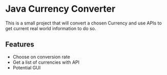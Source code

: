 
# Java Currency Converter

This is a small project that will convert a chosen Currency and use APIs to get current real world information to do so.

## Features

- Choose on conversion rate
- Get a list of currencies with API
- Potential GUI

